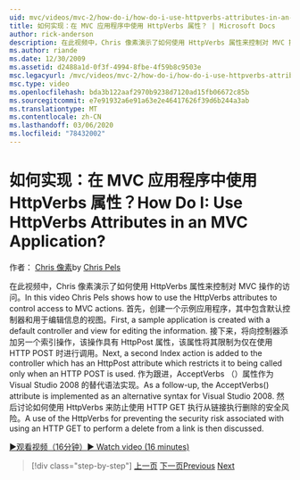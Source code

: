 ```yaml
---
uid: mvc/videos/mvc-2/how-do-i/how-do-i-use-httpverbs-attributes-in-an-mvc-application
title: 如何实现：在 MVC 应用程序中使用 HttpVerbs 属性？ | Microsoft Docs
author: rick-anderson
description: 在此视频中，Chris 像素演示了如何使用 HttpVerbs 属性来控制对 MVC 操作的访问。 首先，创建一个示例应用程序，该应用程序的默认 co 。
ms.author: riande
ms.date: 12/30/2009
ms.assetid: d2488a1d-0f3f-4994-8fbe-4f59b8c9503e
msc.legacyurl: /mvc/videos/mvc-2/how-do-i/how-do-i-use-httpverbs-attributes-in-an-mvc-application
msc.type: video
ms.openlocfilehash: bda3b122aaf2970b9238d7120ad15fb06672c85b
ms.sourcegitcommit: e7e91932a6e91a63e2e46417626f39d6b244a3ab
ms.translationtype: MT
ms.contentlocale: zh-CN
ms.lasthandoff: 03/06/2020
ms.locfileid: "78432002"
---
```

# <a name="how-do-i-use-httpverbs-attributes-in-an-mvc-application"></a><span data-ttu-id="d7e7b-105">如何实现：在 MVC 应用程序中使用 HttpVerbs 属性？</span><span class="sxs-lookup"><span data-stu-id="d7e7b-105">How Do I: Use HttpVerbs Attributes in an MVC Application?</span></span>

<span data-ttu-id="d7e7b-106">作者： [Chris 像素](https://twitter.com/chrispels)</span><span class="sxs-lookup"><span data-stu-id="d7e7b-106">by [Chris Pels](https://twitter.com/chrispels)</span></span>

<span data-ttu-id="d7e7b-107">在此视频中，Chris 像素演示了如何使用 HttpVerbs 属性来控制对 MVC 操作的访问。</span><span class="sxs-lookup"><span data-stu-id="d7e7b-107">In this video Chris Pels shows how to use the HttpVerbs attributes to control access to MVC actions.</span></span> <span data-ttu-id="d7e7b-108">首先，创建一个示例应用程序，其中包含默认控制器和用于编辑信息的视图。</span><span class="sxs-lookup"><span data-stu-id="d7e7b-108">First, a sample application is created with a default controller and view for editing the information.</span></span> <span data-ttu-id="d7e7b-109">接下来，将向控制器添加另一个索引操作，该操作具有 HttpPost 属性，该属性将其限制为仅在使用 HTTP POST 时进行调用。</span><span class="sxs-lookup"><span data-stu-id="d7e7b-109">Next, a second Index action is added to the controller which has an HttpPost attribute which restricts it to being called only when an HTTP POST is used.</span></span> <span data-ttu-id="d7e7b-110">作为跟进，AcceptVerbs （）属性作为 Visual Studio 2008 的替代语法实现。</span><span class="sxs-lookup"><span data-stu-id="d7e7b-110">As a follow-up, the AcceptVerbs() attribute is implemented as an alternative syntax for Visual Studio 2008.</span></span> <span data-ttu-id="d7e7b-111">然后讨论如何使用 HttpVerbs 来防止使用 HTTP GET 执行从链接执行删除的安全风险。</span><span class="sxs-lookup"><span data-stu-id="d7e7b-111">A use of the HttpVerbs for preventing the security risk associated with using an HTTP GET to perform a delete from a link is then discussed.</span></span>

[<span data-ttu-id="d7e7b-112">&#9654;观看视频（16分钟）</span><span class="sxs-lookup"><span data-stu-id="d7e7b-112">&#9654; Watch video (16 minutes)</span></span>](https://channel9.msdn.com/Blogs/ASP-NET-Site-Videos/how-do-i-use-httpverbs-attributes-in-an-mvc-application)

> [!div class="step-by-step"]
> <span data-ttu-id="d7e7b-113">[上一页](how-do-i-work-with-model-binders-in-an-mvc-application.md)
> [下一页](mvc2-html-encoding.md)</span><span class="sxs-lookup"><span data-stu-id="d7e7b-113">[Previous](how-do-i-work-with-model-binders-in-an-mvc-application.md)
[Next](mvc2-html-encoding.md)</span></span>
